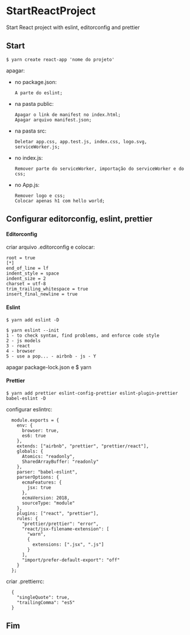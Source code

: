 # StartReactProject

Start React project with eslint, editorconfig and prettier

## Start

`$ yarn create react-app 'nome do projeto'`

apagar:
  
  - no package.json: 
    	
		A parte do eslint;

  - na pasta public:
			
		Apagar o link de manifest no index.html;
		Apagar arquivo manifest.json;


  - na pasta src:
			
		Deletar app.css, app.test.js, index.css, logo.svg, serviceWorker.js;

  - no index.js: 
    	
		Remover parte do serviceWorker, importação do serviceWorker e do css;

  - no App.js:
	    
		Remover logo e css;
		Colocar apenas h1 com hello world;

## Configurar editorconfig, eslint, prettier

#### Editorconfig	
		
criar arquivo .editorconfig e colocar:
```
root = true
[*]
end_of_line = lf
indent_style = space
indent_size = 2
charset = utf-8
trim_trailing_whitespace = true
insert_final_newline = true
```
#### Eslint

`$ yarn add eslint -D`

```
$ yarn eslint --init
1 - to check syntax, find problems, and enforce code style
2 - js models
3 - react
4 - browser
5 - use a pop... - airbnb - js - Y
```

apagar package-lock.json e $ yarn

#### Prettier

`$ yarn add prettier eslint-config-prettier eslint-plugin-prettier babel-eslint -D`
	
configurar eslintrc:

```
  module.exports = {
    env: {
      browser: true,
      es6: true
    },
    extends: ["airbnb", "prettier", "prettier/react"],
    globals: {
      Atomics: "readonly",
      SharedArrayBuffer: "readonly"
    },
    parser: "babel-eslint",
    parserOptions: {
      ecmaFeatures: {
        jsx: true
      },
      ecmaVersion: 2018,
      sourceType: "module"
    },
    plugins: ["react", "prettier"],
    rules: {
      "prettier/prettier": "error",
      "react/jsx-filename-extension": [
        "warn",
        {
          extensions: [".jsx", ".js"]
        }
      ],
      "import/prefer-default-export": "off"
    }
  };
```

  criar .prettierrc:

```
  {
    "singleQuote": true,
    "trailingComma": "es5"
  }
```

## Fim
